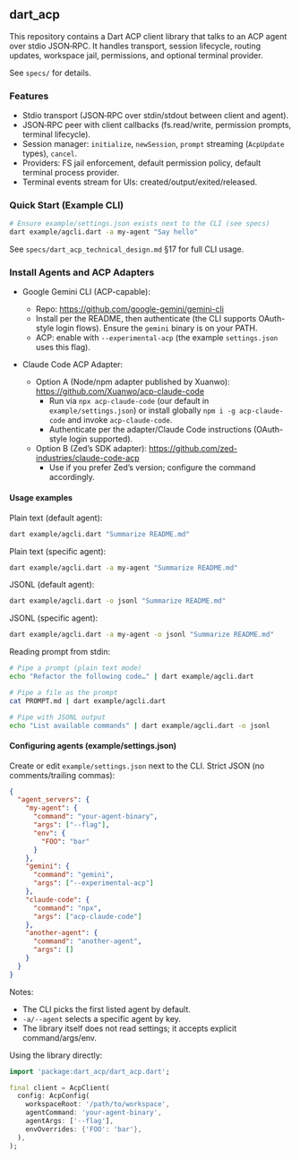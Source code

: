 ## dart_acp

This repository contains a Dart ACP client library that talks to an ACP agent
over stdio JSON‑RPC. It handles transport, session lifecycle, routing updates,
workspace jail, permissions, and optional terminal provider.

See `specs/` for details.

### Features
- Stdio transport (JSON‑RPC over stdin/stdout between client and agent).
- JSON‑RPC peer with client callbacks (fs.read/write, permission prompts,
  terminal lifecycle).
- Session manager: `initialize`, `newSession`, `prompt` streaming (`AcpUpdate`
  types), `cancel`.
- Providers: FS jail enforcement, default permission policy, default terminal
  process provider.
- Terminal events stream for UIs: created/output/exited/released.

### Quick Start (Example CLI)
```bash
# Ensure example/settings.json exists next to the CLI (see specs)
dart example/agcli.dart -a my-agent "Say hello"
```
See `specs/dart_acp_technical_design.md` §17 for full CLI usage.

### Install Agents and ACP Adapters

- Google Gemini CLI (ACP-capable):
  - Repo: https://github.com/google-gemini/gemini-cli
  - Install per the README, then authenticate (the CLI supports OAuth-style login flows). Ensure the `gemini` binary is on your PATH.
  - ACP: enable with `--experimental-acp` (the example `settings.json` uses this flag).

- Claude Code ACP Adapter:
  - Option A (Node/npm adapter published by Xuanwo): https://github.com/Xuanwo/acp-claude-code
    - Run via `npx acp-claude-code` (our default in `example/settings.json`) or install globally `npm i -g acp-claude-code` and invoke `acp-claude-code`.
    - Authenticate per the adapter/Claude Code instructions (OAuth-style login supported).
  - Option B (Zed’s SDK adapter): https://github.com/zed-industries/claude-code-acp
    - Use if you prefer Zed’s version; configure the command accordingly.

#### Usage examples

Plain text (default agent):
```bash
dart example/agcli.dart "Summarize README.md"
```

Plain text (specific agent):
```bash
dart example/agcli.dart -a my-agent "Summarize README.md"
```

JSONL (default agent):
```bash
dart example/agcli.dart -o jsonl "Summarize README.md"
```

JSONL (specific agent):
```bash
dart example/agcli.dart -a my-agent -o jsonl "Summarize README.md"
```

Reading prompt from stdin:
```bash
# Pipe a prompt (plain text mode)
echo "Refactor the following code…" | dart example/agcli.dart

# Pipe a file as the prompt
cat PROMPT.md | dart example/agcli.dart

# Pipe with JSONL output
echo "List available commands" | dart example/agcli.dart -o jsonl
```

#### Configuring agents (example/settings.json)

Create or edit `example/settings.json` next to the CLI. Strict JSON (no comments/trailing commas):

```json
{
  "agent_servers": {
    "my-agent": {
      "command": "your-agent-binary",
      "args": ["--flag"],
      "env": {
        "FOO": "bar"
      }
    },
    "gemini": {
      "command": "gemini",
      "args": ["--experimental-acp"]
    },
    "claude-code": {
      "command": "npx",
      "args": ["acp-claude-code"]
    },
    "another-agent": {
      "command": "another-agent",
      "args": []
    }
  }
}
```

Notes:
- The CLI picks the first listed agent by default.
- `-a/--agent` selects a specific agent by key.
- The library itself does not read settings; it accepts explicit command/args/env.

Using the library directly:

```dart
import 'package:dart_acp/dart_acp.dart';

final client = AcpClient(
  config: AcpConfig(
    workspaceRoot: '/path/to/workspace',
    agentCommand: 'your-agent-binary',
    agentArgs: ['--flag'],
    envOverrides: {'FOO': 'bar'},
  ),
);
```
```
